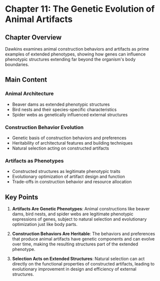# Chapter 11: The Genetic Evolution of Animal Artifacts

## Chapter Overview
Dawkins examines animal construction behaviors and artifacts as prime examples of extended phenotypes, showing how genes can influence phenotypic structures extending far beyond the organism's body boundaries.

## Main Content

### Animal Architecture
- Beaver dams as extended phenotypic structures
- Bird nests and their species-specific characteristics
- Spider webs as genetically influenced external structures

### Construction Behavior Evolution
- Genetic basis of construction behaviors and preferences
- Heritability of architectural features and building techniques
- Natural selection acting on constructed artifacts

### Artifacts as Phenotypes
- Constructed structures as legitimate phenotypic traits
- Evolutionary optimization of artifact design and function
- Trade-offs in construction behavior and resource allocation

## Key Points

1. **Artifacts Are Genetic Phenotypes**: Animal constructions like beaver dams, bird nests, and spider webs are legitimate phenotypic expressions of genes, subject to natural selection and evolutionary optimization just like body parts.

2. **Construction Behaviors Are Heritable**: The behaviors and preferences that produce animal artifacts have genetic components and can evolve over time, making the resulting structures part of the extended phenotype.

3. **Selection Acts on Extended Structures**: Natural selection can act directly on the functional properties of constructed artifacts, leading to evolutionary improvement in design and efficiency of external structures.